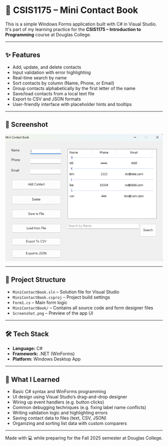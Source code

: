 # 📇 CSIS1175 – Mini Contact Book

This is a simple Windows Forms application built with C# in Visual Studio.  
It's part of my learning practice for the **CSIS1175 – Introduction to Programming** course at Douglas College.

---

## ✨ Features

- Add, update, and delete contacts
- Input validation with error highlighting
- Real-time search by name
- Sort contacts by column (Name, Phone, or Email)
- Group contacts alphabetically by the first letter of the name
- Save/load contacts from a local text file
- Export to CSV and JSON formats
- User-friendly interface with placeholder hints and tooltips

---

## 📸 Screenshot

![UI Screenshot](/mini-projects/csis1175_contact_book/Screenshot/Screenshot.png)


---

## 📁 Project Structure

- `MiniContactBook.sln` – Solution file for Visual Studio  
- `MiniContactBook.csproj` – Project build settings  
- `Form1.cs` – Main form logic  
- `MiniContactBook/` – Contains all source code and form designer files  
- `Screenshot.png` – Preview of the app UI  

---

## 🛠 Tech Stack

- **Language:** C#  
- **Framework:** .NET (WinForms)  
- **Platform:** Windows Desktop App  

---

## 🧠 What I Learned

- Basic C# syntax and WinForms programming  
- UI design using Visual Studio’s drag-and-drop designer  
- Wiring up event handlers (e.g. button clicks)  
- Common debugging techniques (e.g. fixing label name conflicts)  
- Writing validation logic and highlighting errors  
- Saving contact data to files (text, CSV, JSON)  
- Organizing and sorting list data with custom comparers  

---

Made with 💻 while preparing for the Fall 2025 semester at Douglas College.

